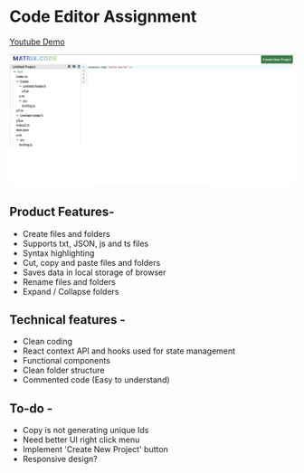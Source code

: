 # Code Editor Assignment

[Youtube Demo](https://www.youtube.com/watch?v=_Tp0sw0AaCo)

![Preview](https://github.com/rahulvyas1/react-file-browser/blob/master/screenshot.png?raw=true)

## Product Features-

- Create files and folders
- Supports txt, JSON, js and ts files
- Syntax highlighting
- Cut, copy and paste files and folders
- Saves data in local storage of browser
- Rename files and folders
- Expand / Collapse folders

## Technical features -

- Clean coding
- React context API and hooks used for state management
- Functional components
- Clean folder structure
- Commented code (Easy to understand)

## To-do -

- Copy is not generating unique Ids
- Need better UI right click menu
- Implement 'Create New Project' button
- Responsive design?
